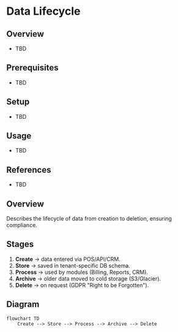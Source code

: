 # Data Lifecycle

## Overview
- TBD

## Prerequisites
- TBD

## Setup
- TBD

## Usage
- TBD

## References
- TBD


## Overview
Describes the lifecycle of data from creation to deletion, ensuring compliance.

## Stages
1. **Create** → data entered via POS/API/CRM.
2. **Store** → saved in tenant-specific DB schema.
3. **Process** → used by modules (Billing, Reports, CRM).
4. **Archive** → older data moved to cold storage (S3/Glacier).
5. **Delete** → on request (GDPR "Right to be Forgotten").

## Diagram
```mermaid
flowchart TD
    Create --> Store --> Process --> Archive --> Delete
```
